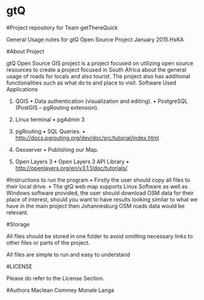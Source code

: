 # gtQ

#Project repository for Team getThereQuick

General Usage notes for gtQ Open Source Project January 2015.HsKA

#About Project

gtQ Open Source GIS project is a project focused on utilizing open source resources to create a project  focused in South Africa about the general usage of roads for locals and also tourist. The project also has additional functionalities such as what do to and place to visit.
Software Used
Applications

1.	QGIS
•	Data authentication (visualization and editing).
•	PostgreSQL (PostGIS – pgRouting extension).

2.	Linux terminal
•	pgAdmin 3

3.	pgRouting
•	SQL Queries.
•	http://docs.pgrouting.org/dev/doc/src/tutorial/index.html

4.	Geoserver
•	Publishing our Map.

5.	Open Layers 3
•	Open Layers 3 API Library
•	http://openlayers.org/en/v3.1.1/doc/tutorials/

#Instructions to run the program
•	Firstly the user should copy all files to their local drive.
•	The gtQ web map supports Linux Software as well as Windows software provided, the user should download OSM data for their place of interest, should you want to have results looking similar to what we have in the main project then Johannesburg OSM roads data would be relevant.

#Storage

All files should be stored in one folder to avoid omitting necessary links to other files or parts of the project.

All files are simple to run and easy to understand

#LICENSE

Please do refer to the License Section.

#Authors
Maclean Commey
Monale Langa
